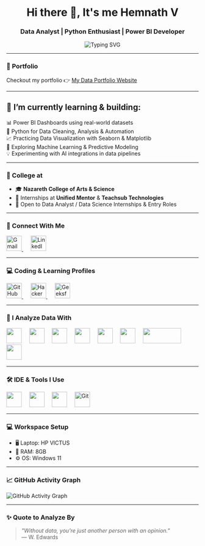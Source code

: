 <h1 align="center">Hi there 👋, It's me Hemnath V</h1>
<h3 align="center">Data Analyst | Python Enthusiast | Power BI Developer</h3>

<p align="center">
  <img src="https://readme-typing-svg.demolab.com?font=Fira+Code&weight=600&size=24&pause=1000&color=00FF00&center=true&vCenter=true&width=500&height=50&lines=Transforming+Data+into+Insights.;Building+Dashboards+%26+Reports.;Always+Learning+%26+Analyzing!" alt="Typing SVG" />
</p>

---

### 🔭 Portfolio  
Checkout my portfolio 👉 [My Data Portfolio Website](https://your-portfolio-link.com)

---

## 🌱 I’m currently learning & building:
📊 Power BI Dashboards using real-world datasets  
🐍 Python for Data Cleaning, Analysis & Automation  
📈 Practicing Data Visualization with Seaborn & Matplotlib  
🧠 Exploring Machine Learning & Predictive Modeling  
💡 Experimenting with AI integrations in data pipelines  

---

### 🏢 College at  
- 🎓 **Nazareth College of Arts & Science**  
- 💼 Internships at **Unified Mentor** & **Teachsub Technologies**  
- 🔁 Open to Data Analyst / Data Science Internships & Entry Roles  

---

### 🤝 Connect With Me

<p align="left">
  <a href="mailto:hemnathvrx@gmail.com">
    <img src="https://img.icons8.com/fluency/48/gmail-new.png" width="40" height="40" alt="Gmail"/>
  </a>    
  <a href="https://www.linkedin.com/in/hemnathv-data-analyst-junior-scientist-coimbatore-fresher-sql-powerbi/" target="_blank">
    <img src="https://img.icons8.com/fluency/48/linkedin.png" width="40" height="40" alt="LinkedIn"/>
  </a>
</p>

---

### 💻 Coding & Learning Profiles

<p align="left">
  <a href="https://github.com/Hemnath-V" target="_blank">
    <img src="https://img.icons8.com/ios-filled/50/000000/github.png" width="40" height="40" alt="GitHub"/>
  </a>    
  <a href="https://www.hackerrank.com/dashboard" target="_blank">
    <img src="https://img.icons8.com/external-tal-revivo-color-tal-revivo/48/000000/external-hackerrank-is-a-technology-company-that-focuses-on-competitive-programming-logo-color-tal-revivo.png" width="40" height="40" alt="HackerRank"/>
  </a>    
  <a href="https://www.geeksforgeeks.org/user/hemnath_v/?ref=header_profile" target="_blank">
    <img src="https://upload.wikimedia.org/wikipedia/commons/4/43/GeeksforGeeks.svg" width="40" height="40" alt="GeeksforGeeks"/>
  </a>
</p>

---

### 🧠 I Analyze Data With

<p align="left">
  <img src="https://cdn.jsdelivr.net/gh/devicons/devicon/icons/python/python-original.svg" width="40" height="40"/>    
  <img src="https://img.icons8.com/color/48/power-bi.png" width="40" height="40"/>    
  <img src="https://cdn.jsdelivr.net/gh/devicons/devicon/icons/mysql/mysql-original.svg" width="40" height="40"/>    
  <img src="https://cdn.jsdelivr.net/gh/devicons/devicon/icons/pandas/pandas-original.svg" width="40" height="40"/>    
  <img src="https://cdn.jsdelivr.net/gh/devicons/devicon/icons/numpy/numpy-original.svg" width="40" height="40"/>    
  <img src="https://cdn.jsdelivr.net/gh/devicons/devicon/icons/matplotlib/matplotlib-original.svg" width="40" height="40"/>    
  <img src="https://seaborn.pydata.org/_static/logo-wide-lightbg.svg" width="100" height="40"/>    
  <img src="https://img.icons8.com/color/48/excel.png" width="40" height="40"/>  
</p>

---

### 🛠️ IDE & Tools I Use

<p align="left">
  <img src="https://cdn.jsdelivr.net/gh/devicons/devicon/icons/vscode/vscode-original.svg" width="40" height="40"/> &nbsp;&nbsp;&nbsp;
  <img src="https://cdn.jsdelivr.net/gh/devicons/devicon/icons/jupyter/jupyter-original.svg" width="40" height="40"/> &nbsp;&nbsp;&nbsp;
  <img src="https://img.icons8.com/color/48/000000/google-colab.png" width="40" height="40"/> &nbsp;&nbsp;&nbsp;
  <img src="https://cdn.jsdelivr.net/gh/devicons/devicon/icons/git/git-original.svg" width="40" height="40" alt="Git"/>
</p>

---

### 💻 Workspace Setup

- 🖥️ Laptop: HP VICTUS  
- 🧠 RAM: 8GB  
- ⚙️ OS: Windows 11  

---

### 📈 GitHub Activity Graph

<picture>
  <!-- Dark mode image -->
  <source srcset="https://github-readme-activity-graph.vercel.app/graph?username=Hemnath-V&theme=github-compact&color=ffffff&line=ffffff&point=ffffff&bg_color=000000&hide_border=true" media="(prefers-color-scheme: dark)">
  
  <!-- Light mode image -->
  <img src="https://github-readme-activity-graph.vercel.app/graph?username=Hemnath-V&theme=github-compact&color=000000&line=000000&point=000000&bg_color=ffffff&hide_border=true" alt="GitHub Activity Graph">
</picture>

---

### ✨ Quote to Analyze By

> *"Without data, you’re just another person with an opinion."*  
> — W. Edwards
